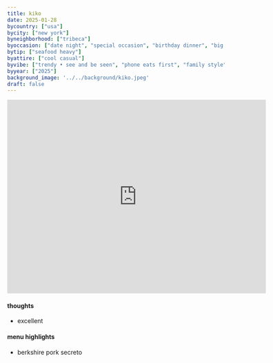 ```yaml
---
title: kiko
date: 2025-01-28
bycountry: ["usa"]
bycity: ["new york"]
byneighborhood: ["tribeca"]
byoccasion: ["date night", "special occasion", "birthday dinner", "big group", "impress visitors"]
bytip: ["seafood heavy"]
byattire: ["cool casual"]
byvibe: ["trendy • see and be seen", "phone eats first", "family style", "low-key"]
byyear: ["2025"]
background_image: '../../background/kiko.jpeg'
draft: false
---
```


<iframe src="https://www.google.com/maps/embed?pb=!1m18!1m12!1m3!1d3023.6307182594414!2d-74.0110350240387!3d40.72614517139147!2m3!1f0!2f0!3f0!3m2!1i1024!2i768!4f13.1!3m3!1m2!1s0x89c259006070b863%3A0xebb9717d0a7b8a3f!2sKiko!5e0!3m2!1sen!2sus!4v1742238999603!5m2!1sen!2sus" width="600" height="450" style="border:0;" allowfullscreen="" loading="lazy" referrerpolicy="no-referrer-when-downgrade"></iframe>

#### thoughts
* excellent

#### menu highlights
* berkshire pork secreto